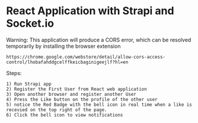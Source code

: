 # React Application with Strapi and Socket.io

Warning:
This application will produce a CORS error, which can be resolved temporarily by installing the browser extension 
```
https://chrome.google.com/webstore/detail/allow-cors-access-control/lhobafahddgcelffkeicbaginigeejlf?hl=en
```

Steps:
```
1) Run Strapi app
2) Register the First User from React web application
3) Open another browser and register another User
4) Press the Like button on the profile of the other user
5) notice the Red Badge with the bell icon in real time when a like is recevied on the top right of the page.
6) Click the bell icon to view notifications
```